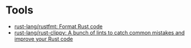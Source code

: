 # Tools

- [rust-lang/rustfmt: Format Rust code](https://github.com/rust-lang/rustfmt)
- [rust-lang/rust-clippy: A bunch of lints to catch common mistakes and improve your Rust code](https://github.com/rust-lang/rust-clippy)
